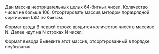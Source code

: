 Дан массив неотрицательных целых 64-битных чисел. Количество чисел не больше 106. Отсортировать массив методом поразрядной сортировки LSD по байтам.

Формат ввода
В первой строке вводится количество чисел в массиве N. Далее идут на N строках N чисел.

Формат вывода
Выведите этот массив, отсортированный в порядке неубывания.


